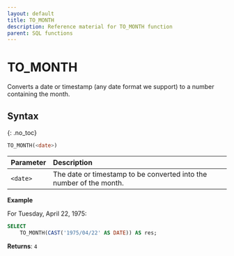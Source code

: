 ```yaml
---
layout: default
title: TO_MONTH
description: Reference material for TO_MONTH function
parent: SQL functions
---
```


# TO\_MONTH

Converts a date or timestamp (any date format we support) to a number containing the month.

## Syntax
{: .no_toc}

```sql
TO_MONTH(<date>)
```

| Parameter | Description                                                         |
| :--------- | :------------------------------------------------------------------- |
| `<date>`  | The date or timestamp to be converted into the number of the month. |

**Example**

For Tuesday, April 22, 1975:

```sql
SELECT
	TO_MONTH(CAST('1975/04/22' AS DATE)) AS res;
```

**Returns**: `4`
